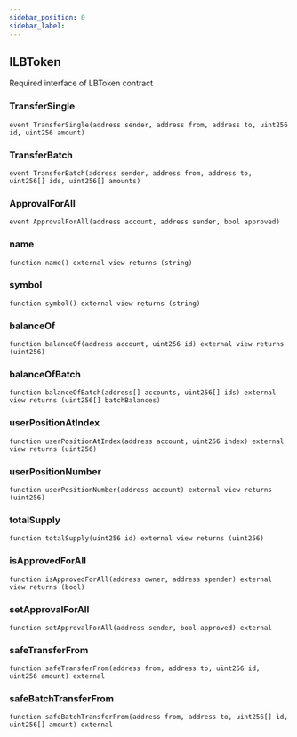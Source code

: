 ```yaml
---
sidebar_position: 0
sidebar_label: 
---
```


## ILBToken

Required interface of LBToken contract

### TransferSingle

```solidity
event TransferSingle(address sender, address from, address to, uint256 id, uint256 amount)
```

### TransferBatch

```solidity
event TransferBatch(address sender, address from, address to, uint256[] ids, uint256[] amounts)
```

### ApprovalForAll

```solidity
event ApprovalForAll(address account, address sender, bool approved)
```

### name

```solidity
function name() external view returns (string)
```

### symbol

```solidity
function symbol() external view returns (string)
```

### balanceOf

```solidity
function balanceOf(address account, uint256 id) external view returns (uint256)
```

### balanceOfBatch

```solidity
function balanceOfBatch(address[] accounts, uint256[] ids) external view returns (uint256[] batchBalances)
```

### userPositionAtIndex

```solidity
function userPositionAtIndex(address account, uint256 index) external view returns (uint256)
```

### userPositionNumber

```solidity
function userPositionNumber(address account) external view returns (uint256)
```

### totalSupply

```solidity
function totalSupply(uint256 id) external view returns (uint256)
```

### isApprovedForAll

```solidity
function isApprovedForAll(address owner, address spender) external view returns (bool)
```

### setApprovalForAll

```solidity
function setApprovalForAll(address sender, bool approved) external
```

### safeTransferFrom

```solidity
function safeTransferFrom(address from, address to, uint256 id, uint256 amount) external
```

### safeBatchTransferFrom

```solidity
function safeBatchTransferFrom(address from, address to, uint256[] id, uint256[] amount) external
```

